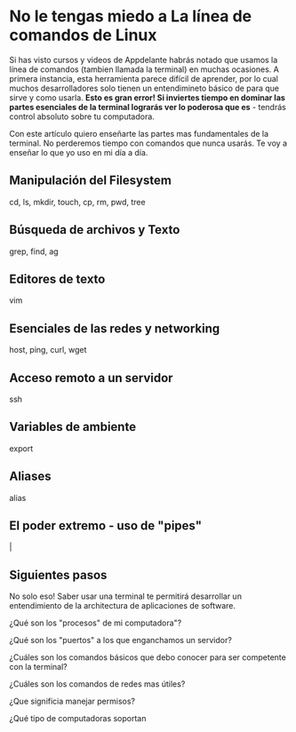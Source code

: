 # No le tengas miedo a La línea de comandos de Linux

Si has visto cursos y videos de Appdelante habrás notado que usamos la línea de comandos (tambien llamada la terminal) en muchas ocasiones. A primera instancia, esta herramienta parece difícil de aprender, por lo cual muchos desarrolladores solo tienen un entendimineto básico de para que sirve y como usarla. **Esto es gran error! Si inviertes tiempo en dominar las partes esenciales de la terminal lograrás ver lo poderosa que es** - tendrás control absoluto sobre tu computadora.

Con este artículo quiero enseñarte las partes mas fundamentales de la terminal. No perderemos tiempo con comandos que nunca usarás. Te voy a enseñar lo que yo uso en mi día a día.

## Manipulación del Filesystem

cd, ls, mkdir, touch, cp, rm, pwd, tree

## Búsqueda de archivos y Texto

grep, find, ag

## Editores de texto

vim

## Esenciales de las redes y networking

host, ping, curl, wget

## Acceso remoto a un servidor

ssh

## Variables de ambiente

export

## Aliases

alias

## El poder extremo - uso de "pipes"

|

## Siguientes pasos


No solo eso! Saber usar una terminal te permitirá desarrollar un entendimiento de la architectura de aplicaciones de software.

¿Qué son los "procesos" de mi computadora"?

¿Qué son los "puertos" a los que enganchamos un servidor?

¿Cuáles son los comandos básicos que debo conocer para ser competente con la terminal?

¿Cuáles son los comandos de redes mas útiles?

¿Que significia manejar permisos?



¿Qué tipo de computadoras soportan 